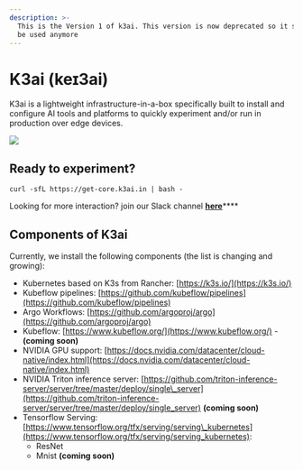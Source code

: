 ```yaml
---
description: >-
  This is the Version 1 of k3ai. This version is now deprecated so it should not
  be used anymore
---
```


# K3ai \(keɪ3ai\)

K3ai is a lightweight infrastructure-in-a-box specifically built to install and configure AI tools and platforms to quickly experiment and/or run in production over edge devices.

![](.gitbook/assets/aio.gif)

## Ready to experiment?

```text
curl -sfL https://get-core.k3ai.in | bash -
```

Looking for more interaction? join our Slack channel [**here**](https://join.slack.com/t/k3ai/shared_invite/zt-j61vfvkx-tCD~k9l2218lu7ZplRLGNA)\*\*\*\*

## Components of K3ai

Currently, we install the following components \(the list is changing and growing\):

* Kubernetes based on K3s from Rancher: [https://k3s.io/](https://k3s.io/)
* Kubeflow pipelines: [https://github.com/kubeflow/pipelines](https://github.com/kubeflow/pipelines)
* Argo Workflows: [https://github.com/argoproj/argo](https://github.com/argoproj/argo)
* Kubeflow: [https://www.kubeflow.org/](https://www.kubeflow.org/) - **\(coming soon\)**
* NVIDIA GPU support: [https://docs.nvidia.com/datacenter/cloud-native/index.html](https://docs.nvidia.com/datacenter/cloud-native/index.html)
* NVIDIA Triton inference server: [https://github.com/triton-inference-server/server/tree/master/deploy/single\_server](https://github.com/triton-inference-server/server/tree/master/deploy/single_server) **\(coming soon\)**
* Tensorflow Serving: [https://www.tensorflow.org/tfx/serving/serving\_kubernetes](https://www.tensorflow.org/tfx/serving/serving_kubernetes):
  * ResNet
  * Mnist **\(coming soon\)**

